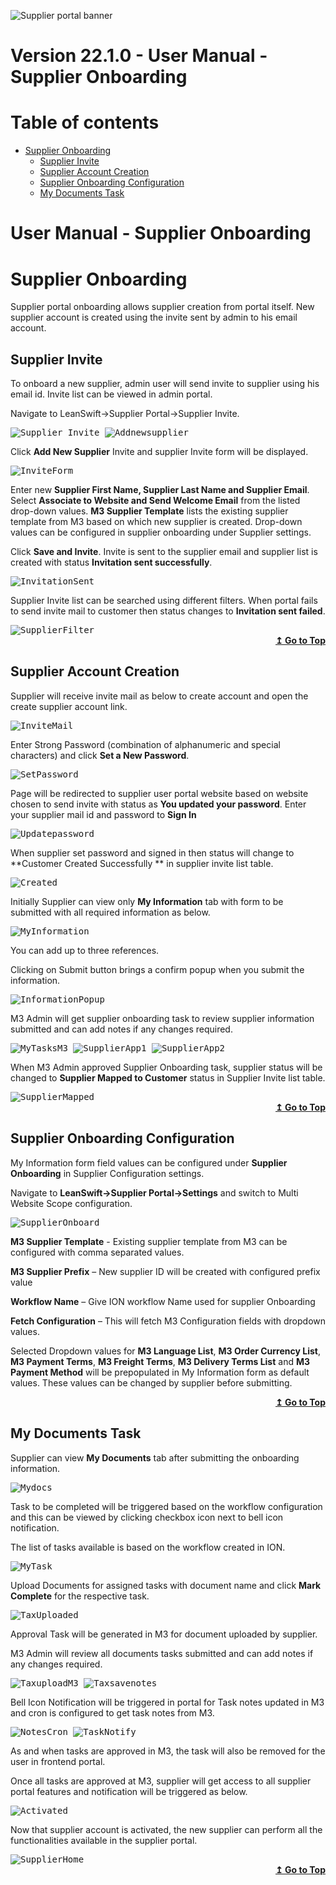 ![Supplier portal banner](../../../../images/banner-supplier-portal.jpg)

# Version 22.1.0 - User Manual - Supplier Onboarding

# Table of contents

<div id=toc></div>

- [Supplier Onboarding](#supplier-onboarding)
 	- [Supplier Invite](#supplier-invite)	 
  - [Supplier Account Creation](#supplier-account-creation)	 
  - [Supplier Onboarding Configuration](#supplier-onboarding-configuration)
  - [My Documents Task](#my-documents-task)


# User Manual - Supplier Onboarding

<div id = "Supplier Onboarding"> </div> 

# Supplier Onboarding

Supplier portal onboarding allows supplier creation from portal itself. New supplier account is created using the invite sent by admin to his email account.

<div id = "Supplier Invite"> </div> 

## Supplier Invite

To onboard a new supplier, admin user will send invite to supplier using his email id. Invite list can be viewed in admin portal.

Navigate to LeanSwift->Supplier Portal->Supplier Invite.


<kbd>
<kbd><img alt="Supplier_Invite" src="https://github.com/leanswift/leanswift.github.io/blob/SP-1272/supplierportal/src/images/usermanual/supplier-onboarding/SuuplierInvite.png"></kbd>
</kbd>
 
 
<kbd>
<kbd><img alt="Addnewsupplier" src="https://github.com/leanswift/leanswift.github.io/blob/SP-1272/supplierportal/src/images/usermanual/supplier-onboarding/AddNewSupplier.png"></kbd>
</kbd>

 
Click **Add New Supplier** Invite and supplier Invite form will be displayed.


<kbd>
<kbd><img alt="InviteForm" src="https://github.com/leanswift/leanswift.github.io/blob/SP-1272/supplierportal/src/images/usermanual/supplier-onboarding/SupplierInviteForm.png"></kbd>
</kbd>


Enter new **Supplier First Name, Supplier Last Name and Supplier Email**. Select **Associate to Website and Send Welcome Email** from the listed drop-down values.
**M3 Supplier Template** lists the existing supplier template from M3 based on which new supplier is created. Drop-down values can be configured in supplier onboarding under Supplier settings.

Click **Save and Invite**. Invite is sent to the supplier email and supplier list is created with status **Invitation sent successfully**.


<kbd>
<kbd><img alt="InvitationSent" src="https://github.com/leanswift/leanswift.github.io/blob/SP-1272/supplierportal/src/images/usermanual/supplier-onboarding/InvitationSent.png"></kbd>
</kbd>


Supplier Invite list can be searched using different filters. When portal fails to send invite mail to customer then status changes to **Invitation sent failed**.


<kbd>
<kbd><img alt="SupplierFilter" src="https://github.com/leanswift/leanswift.github.io/blob/SP-1272/supplierportal/src/images/usermanual/supplier-onboarding/SupplierFilters.png"></kbd>
</kbd>


<div align="right">
<b>
 <a href="#toc">↥ Go to Top</a>
</b>
</div>

<div id = "Supplier Account Creation"> </div> 

## Supplier Account Creation

Supplier will receive invite mail as below to create account and open the create supplier account link.


<kbd>
<kbd><img alt="InviteMail" src="https://github.com/leanswift/leanswift.github.io/blob/SP-1272/supplierportal/src/images/usermanual/supplier-onboarding/InviteSent.png"></kbd>
</kbd>


Enter Strong Password (combination of alphanumeric and special characters) and click **Set a New Password**.


<kbd>
<kbd><img alt="SetPassword" src="https://github.com/leanswift/leanswift.github.io/blob/SP-1272/supplierportal/src/images/usermanual/supplier-onboarding/SetPassword.png"></kbd>
</kbd>


Page will be redirected to supplier user portal website based on website chosen to send invite with status as **You updated your password**. Enter your supplier mail id and password to **Sign In**


<kbd>
<kbd><img alt="Updatepassword" src="https://github.com/leanswift/leanswift.github.io/blob/SP-1272/supplierportal/src/images/usermanual/supplier-onboarding/UpdatePassword.png"></kbd>
</kbd>


When supplier set password and signed in then status will change to **Customer Created Successfully ** in supplier invite list table.


<kbd>
<kbd><img alt="Created" src="https://github.com/leanswift/leanswift.github.io/blob/SP-1272/supplierportal/src/images/usermanual/supplier-onboarding/CustomerCreated.png"></kbd>
</kbd>


Initially Supplier can view only **My Information** tab with form to be submitted with all required information as below.


<kbd>
<kbd><img alt="MyInformation" src="https://github.com/leanswift/leanswift.github.io/blob/SP-1272/supplierportal/src/images/usermanual/supplier-onboarding/MyInformation.png"></kbd>
</kbd>


You can add up to three references.

Clicking on Submit button brings a confirm popup when you submit the information.


<kbd>
<kbd><img alt="InformationPopup" src="https://github.com/leanswift/leanswift.github.io/blob/SP-1272/supplierportal/src/images/usermanual/supplier-onboarding/InformationPopup.png"></kbd>
</kbd>


M3 Admin will get supplier onboarding task to review supplier information submitted and can add notes if any changes required.

<kbd>
<kbd><img alt="MyTasksM3" src="https://github.com/leanswift/leanswift.github.io/blob/SP-1272/supplierportal/src/images/usermanual/supplier-onboarding/MyTasksM3.png"></kbd>
</kbd>


<kbd>
<kbd><img alt="SupplierApp1" src="https://github.com/leanswift/leanswift.github.io/blob/SP-1272/supplierportal/src/images/usermanual/supplier-onboarding/SupplierApproval1.png"></kbd>
</kbd>


<kbd>
<kbd><img alt="SupplierApp2" src="https://github.com/leanswift/leanswift.github.io/blob/SP-1272/supplierportal/src/images/usermanual/supplier-onboarding/SupplierApproval2.png"></kbd>
</kbd>


When M3 Admin approved Supplier Onboarding task, supplier status will be changed to **Supplier Mapped  to Customer** status in Supplier Invite list table.


<kbd>
<kbd><img alt="SupplierMapped" src="https://github.com/leanswift/leanswift.github.io/blob/SP-1272/supplierportal/src/images/usermanual/supplier-onboarding/SupplierMappedtoCustomer.png"></kbd>
</kbd>


<div align="right">
<b>
 <a href="#toc">↥ Go to Top</a>
</b>
</div>

<div id = "Supplier Onboarding Configuration"> </div> 

## Supplier Onboarding Configuration

My Information form field values can be configured under **Supplier Onboarding** in Supplier Configuration settings.

Navigate to **LeanSwift->Supplier Portal->Settings** and switch to Multi Website Scope configuration.


<kbd>
<kbd><img alt="SupplierOnboard" src="https://github.com/leanswift/leanswift.github.io/blob/SP-1272/supplierportal/src/images/usermanual/supplier-onboarding/SupplierOnboarding.png"></kbd>
</kbd>


**M3 Supplier Template** - Existing supplier template from M3 can be configured with comma separated values.

**M3 Supplier Prefix** – New supplier ID will be created with configured prefix value

**Workflow Name** – Give ION workflow Name used for supplier Onboarding

**Fetch Configuration** – This will fetch M3 Configuration fields with dropdown values.

Selected Dropdown values for **M3 Language List**, **M3 Order Currency List**, **M3 Payment Terms**, **M3 Freight Terms**, **M3 Delivery Terms List** and **M3 Payment Method** will be prepopulated in My Information form as default values. These values can be changed by supplier before submitting.

<div align="right">
<b>
 <a href="#toc">↥ Go to Top</a>
</b>
</div>

<div id = "My Documents Task"> </div> 

## My Documents Task

Supplier can view **My Documents** tab after submitting the onboarding information.


<kbd>
<kbd><img alt="Mydocs" src="https://github.com/leanswift/leanswift.github.io/blob/SP-1272/supplierportal/src/images/usermanual/supplier-onboarding/MyDocuments.png"></kbd>
</kbd>


Task to be completed will be triggered based on the workflow configuration and this can be viewed by clicking checkbox icon next to bell icon notification.

The list of tasks available is based on the workflow created in ION.


<kbd>
<kbd><img alt="MyTask" src="https://github.com/leanswift/leanswift.github.io/blob/SP-1272/supplierportal/src/images/usermanual/supplier-onboarding/MyTask.png"></kbd>
</kbd>


Upload Documents for assigned tasks with document name and click **Mark Complete** for the respective task.


<kbd>
<kbd><img alt="TaxUploaded" src="https://github.com/leanswift/leanswift.github.io/blob/SP-1272/supplierportal/src/images/usermanual/supplier-onboarding/TaxCertificateUpload.png"></kbd>
</kbd>


Approval Task will be generated in M3 for document uploaded by supplier.

M3 Admin will review all documents tasks submitted and can add notes if any changes required.


<kbd>
<kbd><img alt="TaxuploadM3" src="https://github.com/leanswift/leanswift.github.io/blob/SP-1272/supplierportal/src/images/usermanual/supplier-onboarding/TaxuploadedM3.png"></kbd>
</kbd>


<kbd>
<kbd><img alt="Taxsavenotes" src="https://github.com/leanswift/leanswift.github.io/blob/SP-1272/supplierportal/src/images/usermanual/supplier-onboarding/TaxCertificateSave.png"></kbd>
</kbd>


Bell Icon Notification will be triggered in portal for Task notes updated in M3 and cron is configured to get task notes from M3.


<kbd>
<kbd><img alt="NotesCron" src="https://github.com/leanswift/leanswift.github.io/blob/SP-1272/supplierportal/src/images/usermanual/supplier-onboarding/NotesCron.png"></kbd>
</kbd>


<kbd>
<kbd><img alt="TaskNotify" src="https://github.com/leanswift/leanswift.github.io/blob/SP-1272/supplierportal/src/images/usermanual/supplier-onboarding/TaskNoteNotification.png"></kbd>
</kbd>


As and when tasks are approved in M3, the task will also be removed for the user in frontend portal.

Once all tasks are approved at M3, supplier will get access to all supplier portal features and notification will be triggered as below.


<kbd>
<kbd><img alt="Activated" src="https://github.com/leanswift/leanswift.github.io/blob/SP-1272/supplierportal/src/images/usermanual/supplier-onboarding/SupplierActivatedNotification.png"></kbd>
</kbd>


Now that supplier account is activated, the new supplier can perform all the functionalities available in the supplier portal.


<kbd>
<kbd><img alt="SupplierHome" src="https://github.com/leanswift/leanswift.github.io/blob/SP-1272/supplierportal/src/images/usermanual/supplier-onboarding/SupplierHomePage.png"></kbd>
</kbd>


<div align="right">
<b>
 <a href="#toc">↥ Go to Top</a>
</b>
</div>


